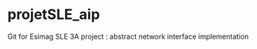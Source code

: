 projetSLE_aip
=============

Git for Esimag SLE 3A project : abstract network interface implementation
